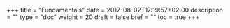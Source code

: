 +++
title = "Fundamentals"
date = 2017-08-02T17:19:57+02:00
description = ""
type = "doc"
weight = 20
draft = false
bref = ""
toc = true
+++
